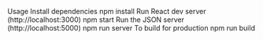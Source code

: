 Usage 
Install dependencies
npm install
Run React dev server (http://localhost:3000)
npm start
Run the JSON server (http://localhost:5000)
npm run server
To build for production
npm run build
